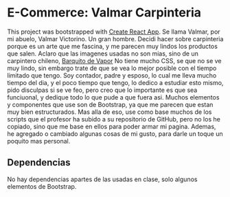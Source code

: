 # E-Commerce: Valmar Carpinteria

This project was bootstrapped with [Create React App](https://github.com/facebook/create-react-app).
Se llama Valmar, por mi abuelo, Valmar Victorino. Un gran hombre.
Decidi hacer sobre carpinteria porque es un arte que me fascina, y me parecen muy lindos los productos que salen. 
Aclaro que las imagenes usadas no son mias, sino de un carpintero chileno, [Barquito de Vapor](https://www.barquitodevapor.com/)
No tiene mucho CSS, se que no se ve muy lindo, sin embargo trate de que se vea lo mejor posible con el tiempo limitado que tengo. Soy contador, padre y esposo, lo cual me lleva mucho tiempo del dia, y el poco tiempo que tengo, lo dedico  a estudiar esto mismo, pido disculpas si se ve feo, pero creo que lo importante es que sea funciuonal, y dedique todo lo que pude a que fuera asi.
Muchos elementos y componentes que use son de Bootstrap, ya que me parecen que estan muy bien estructurados.
Mas alla de eso, use como base muchos de los scripts que el profesor ha subido a su repositorio de GitHub, pero no los he copiado, sino que me base en ellos para poder armar mi pagina. Ademas, he agregado o cambiado algunas cosas de mi gusto, para darle un toque un poquito mas personal. 

## Dependencias

No hay dependencias apartes de las usadas en clase, solo algunos elementos de Bootstrap.


